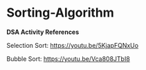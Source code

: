 # Sorting-Algorithm
**DSA Activity References**

Selection Sort: https://youtu.be/5KjapFQNxUo

Bubble Sort: https://youtu.be/Vca808JTbI8
